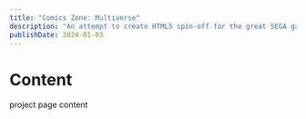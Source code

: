 ```yaml
---
title: "Comics Zone: Multiverse"
description: "An attempt to create HTML5 spin-off for the great SEGA game called Comix Zone"
publishDate: 2024-01-03
---
```


# Content

project page content
